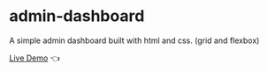 # admin-dashboard
A simple admin dashboard built with html and css. (grid and flexbox)

[Live Demo](https://chicco4.github.io/admin-dashboard/) :point_left:

